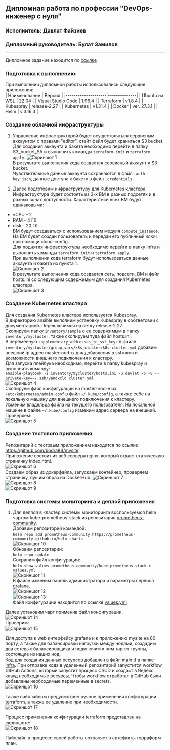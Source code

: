 ## Дипломная работа по профессии "DevOps-инженер с нуля"
### Исполнитель: Давлат Файзиев
### Дипломный руководитель: Булат Замилов
---
Дипломное задание находится по [ссылке](https://github.com/netology-code/devops-diplom-yandexcloud)  

### Подготовка к выполнению:
При выполении дипломной работы использовались следующие приложения:  
| Наименование       | Версия       |
|--------------------|--------------|
| Ubuntu на WSL      | 22.04        | 
| Visual Studio Code | 1.96.4       | 
| Terraform          | v1.8.4       | 
| Kubespray          | release-2.27 | 
| Kubernetes         | v1.31.4      |
| Docker             | ver. 27.3.1  |
| Helm               | v.3.16.3     |

### Создание облачной инфраструктуры
1. Управление инфраструктурой будет осуществляться сервисным аккаунтом с правами "editor", стейт файл будет храниться S3 bucket.
Для создания аккаунта и бакета необходимо перейти в папку S3_bucket_SA и выполнить команды  `terraform init` и `terraform apply`.
![Скриншот 1](img/1.png)   
В результате выполнения кода создается сервисный аккаунт и S3 bucket.  
Чувствительные данные аккаунта сохранаются в файл `.auth-key.json`, данные доступа к бакету в файл `.credentials`.

2. Далее подготовим инфраструктуру для Kubernetes кластера. Инфраструктура будет состоять из 3-х ВМ в разных подсетях и в разных зонах доступности.
Характеристики всех ВМ будут одинаковыми:
- vCPU - 2
- RAM - 4 Гб
- disk - 20 Гб  
ВМ будут создаваться с использованием модуля `compute_instance`.  На ВМ будет создан пользователь и передан его публичный ключ при помощи cloud-config.  
Для поднятия инфраструктуры необходимо перейти в папку infra и выполнить команды  `terraform init` и `terraform apply`.  
При выполнении кода terraform будут использоваться данные аккаунта и бакета из пункта 1.  
![Скриншот 2](img/2.png)   
В результате выполнения кода создается сеть, подсети, ВМ и файл hosts.ini со следующим содержимым для создания Kubernetes кластера.  
![Скриншот 3](img/3.png)   

### Создание Kubernetes кластера
Для создания Kubernetes кластера используется Kubespray.  
В директорию ansible выполним установку Kubespray в соответсвии с документацией. Переключимся на ветку release-2.27.  
Скопируем папку `inventory/sample` с ее содержимым в папку `inventory/mycluster`, также скопируем туда файл hosts.ini.  
В переменную `supplementary_addresses_in_ssl_keys` в файле `inventory/mycluster/group_vars/k8s_cluster/k8s-cluster.yml` добавим внешний ip адрес master-nod-ы для добавления в ssl ключ и возможности внешнего подключения к кластеру.  
Для запуска плейбука необходимо, перейти в папку kubespray и выполнить команду:  
 `ansible-playbook -i inventory/mycluster/hosts.ini -u davlat -b -v --private-key=~/.ssh/yandxcld cluster.yml`  
![Скриншот 4](img/4.png)   
 Скопируем файл конфигурации на master-nod-е из `/etc/kubernetes/admin.conf` в файл `~/.kube/config`, а также себе на локальную машину для внешнего подключения к кластеру.  
 Изменим владельца файла на текущего пользователя.
 На локальной машине в файле `~/.kube/config` изменим адрес сервера на внешний.  
 Проверяем:  
 ![Скриншот 5](img/5.png)  

 ### Создание тестового приложения
 Репозитарий с тестовым приложением находится по ссылке https://github.com/bodra84/mysite  
 Приложение состоит из веб сервера nginx, который отдает статическую страничку index.html.  
 ![Скриншот 6](img/6.png)  
 Создаем образ из докерфайла, запускаем контейнер, проверяем страничку, пушим образ на DockerHub.
![Скриншот 7](img/7.png)  
![Скриншот 8](img/8.png)  
![Скриншот 9](img/9.png)  

### Подготовка cистемы мониторинга и деплой приложения
1. Для деплоя в кластер системы мониторинга воспользуемся helm чартом kube-prometheus-stack из репозитария [prometheus-community](https://github.com/prometheus-community).  
Добавим репозиторий командой:  
`helm repo add prometheus-community https://prometheus-community.github.io/helm-charts`  
![Скриншот 10](img/10.png)  
Обновим репозитарии:  
`helm repo update`  
Сохраним файл конфигурации:  
`helm show values prometheus-community/kube-prometheus-stack > values.yml`  
![Скриншот 11](img/11.png)  
В файле изменим пароль администратора и параметры сервиса grafana.  
![Скриншот 12](img/12.png)  
![Скриншот 13](img/13.png)  
Файл конфигурации находится по ссылке [values.yml](helm/values.yml)  

Далее установим чарт применив файл конфигурации.  
![Скриншот 14](img/14.png)   
Проверим:  
![Скриншот 15](img/15.png)  

Для доступа к web интерфейсу grafana и к приложению mysite на 80 порту, а также для балансировки нагрузки между нодами, создадим два сетевых балансировщика и подключим к ним таргет группы, состоящие из наших нод.  
Код для создания данных ресурсов добавлен в файл main.tf в папке [infra](./terraform/infra/). 
При отправке кода в удаленный репозитарий запустится workflow GitHub Actions, который запустит процесс CI/CD и создаст в Яндекс клауд необходимые ресурсы.
Чтобы workflow отработал в GitHub были добавлены необходимые переменные в secrets.  
![Скриншот 16](img/16.png)  

Также пайплайном предусмотрен ручное применения конфигурации terraform, а также ее удаление при необходимости.  
![Скриншот 17](img/17.png)  

Процесс применения конфигурации terraform представлен на скриншоте:  
![Скриншот 18](img/18.png)  

Пайплайн в процессе своей работы сохраняет в артефакты терраформ план.
